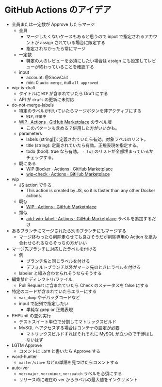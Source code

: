 # GitHub Actions のアイデア

- 全員または一定数が Approve したらマージ
  - 全員
    - マージしたくないケースもあると思うので input で指定されるアカウントが assign されている場合に限定する
    - 指定されなかったら常にマージ
  - 一定数
    - 特定の人のレビューを必須にしたい場合は assign にも設定してレビューが終わっていることを確認する
  - input
    - account: @SnowCait
    - min: 0 `auto merge`, null `all approved`
- wip-is-draft
  - タイトルに `WIP` が含まれていたら Draft にする
  - API が `draft` の更新に未対応
- do-not-merge-labels
  - 特定のラベルが付いていたらマージボタンを非アクティブにする
    - `WIP`, `作業中`
  - [WIP · Actions · GitHub Marketplace](https://github.com/marketplace/actions/wip) のラベル版
    - このパターンも含める？併用した方がいいかも。
  - parameters
    - labels (string[]): 定義されていたら有効。対象ラベルのリスト。
    - title (string): 定義されていたら有効。正規表現を指定する。
    - todo (bool): true なら有効。 `- [x]` のリストが全部埋まっているかチェックする。
  - 既にある
    - [WIP Blocker · Actions · GitHub Marketplace](https://github.com/marketplace/actions/wip-blocker)
    - [wip-check · Actions · GitHub Marketplace](https://github.com/marketplace/actions/wip-check)
- wip
  - JS action で作る
    - This action is created by JS, so it is faster than any other Docker actions.
  - 既存
    - [WIP · Actions · GitHub Marketplace](https://github.com/marketplace/actions/wip)
  - 類似
    - [add-wip-label · Actions · GitHub Marketplace](https://github.com/marketplace/actions/add-wip-label) ラベルを追加するだけ
- あるブランチにマージされたら別のブランチにもマージする
  - マージ終わったら削除走らせても良さそうだが削除専用の Action を組み合わせられるならそっちの方がいい
- マージ先ブランチに対応したラベルを付ける
  - 例
    - ブランチ名と同じラベルを付ける
    - デフォルトブランチ以外がマージ先のときにラベルを付ける
  - labeler と組み合わせられそうならそうする
- 編集禁止ディレクトリ/ファイル
  - Pull Request に含まれていたら Check のステータスを false にする
- 特定のコードが含まれていたらエラーにする
  - `var_dump` やデバッグコードなど
  - input で配列で指定したい
    - 単純な grep or 正規表現
- PHPUnit の並列実行
  - テストスイート単位で分割してマトリックスビルド
  - MySQL へアクセスする場合はコンテナの設定が必要
    - マトリックスビルドすればそれぞれに MySQL が立つので干渉はしないはず
- LGTM Approve
  - コメントに `LGTM` と書いたら Approve する
- word-hunter
  - `master/slave` などの単語を見つけたらコメントする
- auto-ver
  - `ver:major`, `ver:minor`, `ver:patch` ラベルを必須にする
  - リリース時に現在の ver からラベルの最大値をインクリメント
